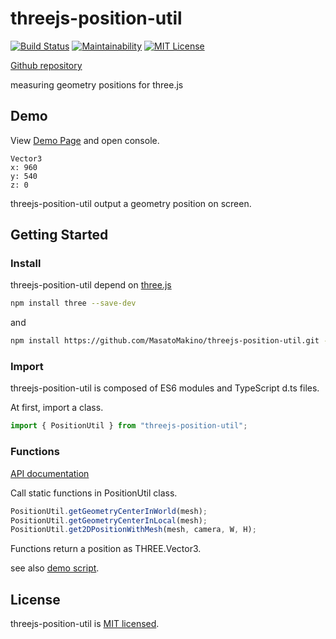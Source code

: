 # threejs-position-util

[![Build Status](https://travis-ci.org/MasatoMakino/threejs-position-util.svg?branch=master)](https://travis-ci.org/MasatoMakino/threejs-position-util)
[![Maintainability](https://api.codeclimate.com/v1/badges/fec771399093f1315350/maintainability)](https://codeclimate.com/github/MasatoMakino/threejs-position-util/maintainability)
[![MIT License](http://img.shields.io/badge/license-MIT-blue.svg?style=flat)](LICENSE)

[Github repository](https://github.com/MasatoMakino/threejs-position-util)

measuring geometry positions for three.js

## Demo

View [Demo Page](https://masatomakino.github.io/threejs-position-util/demo.html) and open console.
```
Vector3
x: 960
y: 540
z: 0
```

threejs-position-util output a geometry position on screen. 

## Getting Started

### Install

threejs-position-util depend on [three.js](https://threejs.org/)

```bash
npm install three --save-dev
```

and

```bash
npm install https://github.com/MasatoMakino/threejs-position-util.git --save-dev
```

### Import

threejs-position-util is composed of ES6 modules and TypeScript d.ts files.

At first, import a class.

```js
import { PositionUtil } from "threejs-position-util";
```

### Functions

[API documentation](https://masatomakino.github.io/threejs-position-util/api/classes/_threejs_position_util_.positionutil.html)

Call static functions in PositionUtil class.

```js
PositionUtil.getGeometryCenterInWorld(mesh);
PositionUtil.getGeometryCenterInLocal(mesh);
PositionUtil.get2DPositionWithMesh(mesh, camera, W, H);
```

Functions return a position as THREE.Vector3.

see also [demo script](https://masatomakino.github.io/threejs-position-util/main.js).

## License

threejs-position-util is [MIT licensed](LICENSE).